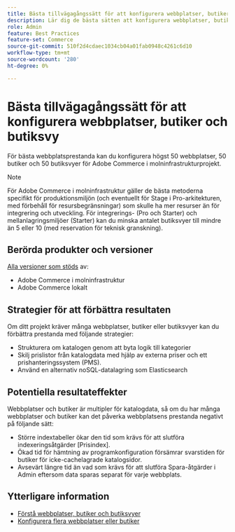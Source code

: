 ```yaml
---
title: Bästa tillvägagångssätt för att konfigurera webbplatser, butiker och butiksvyer
description: Lär dig de bästa sätten att konfigurera webbplatser, butiker och butiksvyn för att maximera webbplatsens prestanda.
role: Admin
feature: Best Practices
feature-set: Commerce
source-git-commit: 510f2d4cdaec1034cb04a01fab0948c4261c6d10
workflow-type: tm+mt
source-wordcount: '280'
ht-degree: 0%

---
```



# Bästa tillvägagångssätt för att konfigurera webbplatser, butiker och butiksvy

För bästa webbplatsprestanda kan du konfigurera högst 50 webbplatser, 50 butiker och 50 butiksvyer för Adobe Commerce i molninfrastrukturprojekt.

>[!NOTE]
>
>För Adobe Commerce i molninfrastruktur gäller de bästa metoderna specifikt för produktionsmiljön (och eventuellt för Stage i Pro-arkitekturen, med förbehåll för resursbegränsningar) som skulle ha mer resurser än för integrering och utveckling. För integrerings- (Pro och Starter) och mellanlagringsmiljöer (Starter) kan du minska antalet butiksvyer till mindre än 5 eller 10 (med reservation för teknisk granskning).

## Berörda produkter och versioner

[Alla versioner som stöds](../../../release/versions.md) av:

- Adobe Commerce i molninfrastruktur
- Adobe Commerce lokalt

## Strategier för att förbättra resultaten

Om ditt projekt kräver många webbplatser, butiker eller butiksvyer kan du förbättra prestanda med följande strategier:

- Strukturera om katalogen genom att byta logik till kategorier
- Skilj prislistor från katalogdata med hjälp av externa priser och ett prishanteringssystem (PMS).
- Använd en alternativ noSQL-datalagring som Elasticsearch

## Potentiella resultateffekter

Webbplatser och butiker är multipler för katalogdata, så om du har många webbplatser och butiker kan det påverka webbplatsens prestanda negativt på följande sätt:

- Större indextabeller ökar den tid som krävs för att slutföra indexeringsåtgärder [Prisindex].
- Ökad tid för hämtning av programkonfiguration försämrar svarstiden för butiker för icke-cachelagrade katalogsidor.
- Avsevärt längre tid än vad som krävs för att slutföra Spara-åtgärder i Admin eftersom data sparas separat för varje webbplats.


## Ytterligare information

- [Förstå webbplatser, butiker och butiksvyer](https://devdocs.magento.com/cloud/configure/configure-best-practices.html#sites)
- [Konfigurera flera webbplatser eller butiker](https://devdocs.magento.com/cloud/project/project-multi-sites.html)

